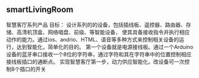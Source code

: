 ## smartLivingRoom
智慧客厅系列产品
目标：
设计系列的的设备，包括插线板、遥控器、路由器、存储、高清机顶盒、网络唱盘、前级、等智能设备，
使其具备接收指令并执行相应动作的能力。通过ios、andrio、HTML、语音等多种方式来控制相关设备的运行，达到智能化，简单化的目的。
第一个设备就是电源接线板。通过一个Arduino设备的蓝牙串口接收一个8位的字符串，通过字符和其在字符串中的位置控制相应接线板插口的通断点。
实现智慧客厅第一步，动力供应智能化。改设备可一次控制8个插口的开关
